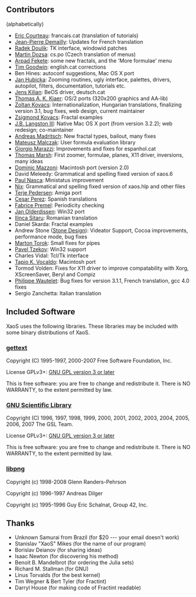 ## Contributors

(alphabetically)

- [Eric Courteau](mailto:ecourteau@cplus.fr): francais.cat (translation of tutorials)
- [Jean-Pierre Demailly](mailto:Jean-Pierre.Demailly@ujf-grenoble.fr): Updates for French translation
- [Radek Doulik](mailto:rodo@atrey.karlin.mff.cuni.cz): TK interface, windowid patches
- [Martin Dozsa](mailto:madsoft@centrum.cz): cs.po (Czech translation of menus)
- [Arpad Fekete](mailto:Fekete.Arpad.2@stud.u-szeged.hu): some new fractals, and the 'More formulae' menu
- [Tim Goodwin](mailto:tgoodwin@cygnus.co.uk): english.cat corrections
- Ben Hines: autoconf suggestions, Mac OS X port
- [Jan Hubicka](mailto:jh@ucw.cz): Zooming routines, ugly interface, palettes, drivers, autopilot, filters, documentation, tutorials etc.
- [Jens Kilian](mailto:jjk@acm.org): BeOS driver, deutsch.cat
- [Thomas A. K. Kjaer](mailto:takjaer@imv.aau.dk): OS/2 ports (320x200 graphics and AA-lib)
- [Zoltan Kovacs](mailto:kovzol@math.u-szeged.hu): Internationalization, Hungarian translations, finalizing version 3.1, bug fixes, web design, current maintainer
- [Zsigmond Kovacs](mailto:kovzsi@gmail.com): Fractal examples
- [J.B. Langston III](mailto:jb-langston@austin.rr.com): Native Mac OS X port (from version 3.2.2); web redesign; co-maintainer
- [Andreas Madritsch](mailto:amadritsch@datacomm.ch): New fractal types, bailout, many fixes
- [Mateusz Malczak](mailto:xaos@malczak.info): User formula evaluation library
- [Giorgio Marazzi](mailto:gmarazzi@vtr.net): Improvements and fixes for espanhol.cat
- [Thomas Marsh](mailto:thomas.marsh2@gmail.com): First zoomer, formulae, planes, X11 driver, inversions, many ideas
- [Dominic Mazzoni](mailto:dmazzoni@cs.cmu.edu): Macintosh port (version 2.0)
- David Meleedy: Grammatical and spelling fixed version of xaos.6
- [Paul Nasca](mailto:zynaddsubfx@yahoo.com): Ministatus improvement
- [Nix](mailto:nix@esperi.demon.co.uk): Grammatical and spelling fixed version of xaos.hlp and other files
- [Terje Pedersen](mailto:terjepe@login.eunet.no): Amiga port
- [Cesar Perez](mailto:oroz@users.sourceforge.net): Spanish translations
- [Fabrice Premel](mailto:premelfa@etu.utc.fr): Periodicity checking
- [Jan Olderdissen](mailto:jan@olderdissen.com): Win32 port
- [Ilinca Sitaru](mailto:ilinca.sitaru@gmail.com): Romanian translation
- Daniel Skarda: Fractal examples
- Andrew Stone ([Stone Design](www.stone.com)): Videator Support, Cocoa improvements, performance mode, bug fixes
- [Marton Torok](mailto:marton.torok@gmail.com): Small fixes for pipes
- [Pavel Tzekov](mailto:paveltz@csoft.bg): Win32 support
- Charles Vidal: Tcl/Tk interface
- [Tapio K. Vocaldo](mailto:taps@rmx.com): Macintosh port
- Tormod Volden: Fixes for X11 driver to improve compatability with Xorg, XScreenSaver, Beryl and Compiz
- [Philippe Wautelet](mailto:p.wautelet@fractalzone.be): Bug fixes for version 3.1.1, French translation, gcc 4.0 fixes
- Sergio Zanchetta: Italian translation

## Included Software

XaoS uses the following libraries. These libraries may be included with some
binary distributions of XaoS.

### [gettext](http://www.gnu.org/software/gettext/)
Copyright (C) 1995-1997, 2000-2007 Free Software Foundation, Inc. 

License GPLv3+: [GNU GPL version 3 or later](http://gnu.org/licenses/gpl.html)

This is free software: you are free to change and redistribute it. 
There is NO WARRANTY, to the extent permitted by law.

### [GNU Scientific Library](http://www.gnu.org/software/gsl/)
Copyright (C) 1996, 1997, 1998, 1999, 2000, 2001, 2002, 2003, 2004, 2005, 2006, 2007 The GSL Team.

License GPLv3+: [GNU GPL version 3 or later](http://gnu.org/licenses/gpl.html)

This is free software: you are free to change and redistribute it. 
There is NO WARRANTY, to the extent permitted by law.

### [libpng](http://www.libpng.org/pub/png/libpng.html)

Copyright (c) 1998-2008 Glenn Randers-Pehrson 

Copyright (c) 1996-1997 Andreas Dilger

Copyright (c) 1995-1996 Guy Eric Schalnat, Group 42, Inc.

## Thanks

  * Unknown Samurai from Brazil (for $20 --- your email doesn't work)
  * Stanislav "XaoS" Mikes (for the name of our program)
  * Borislav Deianov (for sharing ideas)
  * Isaac Newton (for discovering his method)
  * Benoit B. Mandelbrot (for ordering the Julia sets)
  * Richard M. Stallman (for GNU)
  * Linus Torvalds (for the best kernel)
  * Tim Wegner & Bert Tyler (for Fractint)
  * Darryl House (for making code of Fractint readable)
